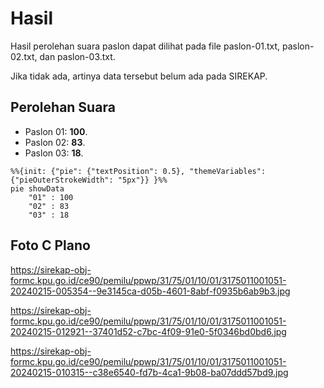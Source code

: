 # Hasil

Hasil perolehan suara paslon dapat dilihat pada file paslon-01.txt, paslon-02.txt, dan paslon-03.txt.

Jika tidak ada, artinya data tersebut belum ada pada SIREKAP.

## Perolehan Suara

 * Paslon 01: **100**.
 * Paslon 02: **83**.
 * Paslon 03: **18**.

```mermaid
%%{init: {"pie": {"textPosition": 0.5}, "themeVariables": {"pieOuterStrokeWidth": "5px"}} }%%
pie showData
    "01" : 100
    "02" : 83
    "03" : 18
```
## Foto C Plano

https://sirekap-obj-formc.kpu.go.id/ce90/pemilu/ppwp/31/75/01/10/01/3175011001051-20240215-005354--9e3145ca-d05b-4601-8abf-f0935b6ab9b3.jpg

https://sirekap-obj-formc.kpu.go.id/ce90/pemilu/ppwp/31/75/01/10/01/3175011001051-20240215-012921--37401d52-c7bc-4f09-91e0-5f0346bd0bd6.jpg

https://sirekap-obj-formc.kpu.go.id/ce90/pemilu/ppwp/31/75/01/10/01/3175011001051-20240215-010315--c38e6540-fd7b-4ca1-9b08-ba07ddd57bd9.jpg
